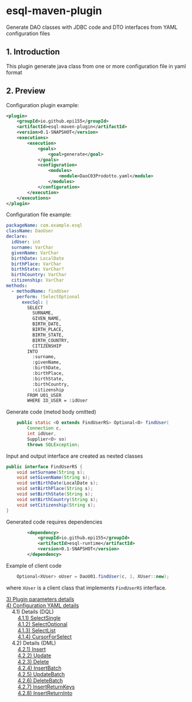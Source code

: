 # esql-maven-plugin
Generate DAO classes with JDBC code and DTO interfaces from YAML configuration files

## <a id="1">1. Introduction</a>
This plugin generate java class from one or more configuration
file in yaml format

## <a id="2">2. Preview</a>

Configuration plugin example:

~~~xml
<plugin>
    <groupId>io.github.epi155</groupId>
    <artifactId>esql-maven-plugin</artifactId>
    <version>0.1-SNAPSHOT</version>
    <executions>
        <execution>
            <goals>
                <goal>generate</goal>
            </goals>
            <configuration>
                <modules>
                    <module>DaoC03Prodotto.yaml</module>
                </modules>
            </configuration>
        </execution>
    </executions>
</plugin>
~~~

Configuration file example:

~~~yaml
packageName: com.example.esql
className: DaoUser
declare:
  idUser: int
  surname: VarChar
  givenName: VarChar
  birthDate: LocalDate
  birthPlace: VarChar
  birthState: VarChar?
  birthCountry: VarChar
  citizenship: VarChar
methods:
  - methodName: findUser
    perform: !SelectOptional
      execSql: |
        SELECT
          SURNAME,
          GIVEN_NAME, 
          BIRTH_DATE,
          BIRTH_PLACE,
          BIRTH_STATE,
          BIRTH_COUNTRY,
          CITIZENSHIP
        INTO
          :surname,
          :givenName, 
          :birthDate,
          :birthPlace,
          :birthState,
          :birthCountry,
          :citizenship
        FROM U01_USER
        WHERE ID_USER = :idUser
~~~

Generate code (metod body omitted)

~~~java
    public static <O extends FindUserRS> Optional<O> findUser(
        Connection c,
        int idUser,
        Supplier<O> so)
        throws SQLException;

~~~

Input and output interface are created as nexted classes

~~~java
public interface FindUserRS {
    void setSurname(String s);
    void setGivenName(String s);
    void setBirthDate(LocalDate s);
    void setBirthPlace(String s);
    void setBirthState(String s);
    void setBirthCountry(String s);
    void setCitizenship(String s);
}
~~~

Generated code requires dependencies

~~~xml
        <dependency>
            <groupId>io.github.epi155</groupId>
            <artifactId>esql-runtime</artifactId>
            <version>0.1-SNAPSHOT</version>
        </dependency>
~~~


Example of client code

~~~java
    Optional<XUser> oUser = DaoU01.findUser(c, 1, XUser::new);
~~~

where `XUser` is a client class that implements `FindUserRS` interface.


[3) Plugin parameters details](#3)<br/>
[4) Configuration YAML details](doc/ConfigYaml.md)<br/>
&nbsp;&nbsp;&nbsp;&nbsp;4.1) Details (DQL)<br/>
&nbsp;&nbsp;&nbsp;&nbsp;&nbsp;&nbsp;&nbsp;&nbsp;[4.1.1) SelectSingle](doc/SelectSingle.md)<br/>
&nbsp;&nbsp;&nbsp;&nbsp;&nbsp;&nbsp;&nbsp;&nbsp;[4.1.2) SelectOptional](doc/SelectOptional.md)<br/>
&nbsp;&nbsp;&nbsp;&nbsp;&nbsp;&nbsp;&nbsp;&nbsp;[4.1.3) SelectList](doc/SelectList.md)<br/>
&nbsp;&nbsp;&nbsp;&nbsp;&nbsp;&nbsp;&nbsp;&nbsp;[4.1.4) CursorForSelect](doc/CursorForSelect.md)<br/>
&nbsp;&nbsp;&nbsp;&nbsp;4.2) Details (DML)<br/>
&nbsp;&nbsp;&nbsp;&nbsp;&nbsp;&nbsp;&nbsp;&nbsp;[4.2.1) Insert](#53)<br/>
&nbsp;&nbsp;&nbsp;&nbsp;&nbsp;&nbsp;&nbsp;&nbsp;[4.2.2) Update](#55)<br/>
&nbsp;&nbsp;&nbsp;&nbsp;&nbsp;&nbsp;&nbsp;&nbsp;[4.2.3) Delete](#51)<br/>
&nbsp;&nbsp;&nbsp;&nbsp;&nbsp;&nbsp;&nbsp;&nbsp;[4.2.4) InsertBatch](#54)<br/>
&nbsp;&nbsp;&nbsp;&nbsp;&nbsp;&nbsp;&nbsp;&nbsp;[4.2.5) UpdateBatch](#56)<br/>
&nbsp;&nbsp;&nbsp;&nbsp;&nbsp;&nbsp;&nbsp;&nbsp;[4.2.6) DeleteBatch](#52)<br/>
&nbsp;&nbsp;&nbsp;&nbsp;&nbsp;&nbsp;&nbsp;&nbsp;[4.2.7) InsertReturnKeys](#57)<br/>
&nbsp;&nbsp;&nbsp;&nbsp;&nbsp;&nbsp;&nbsp;&nbsp;[4.2.8) InsertReturnInto](#58)<br/>
